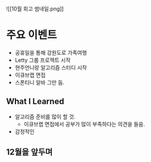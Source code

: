 ![[10월 회고 썸네일.png]]
# 주요 이벤트
- 공휴일을 통해 강원도로 가족여행
- Letty 그룹 프로젝트 시작
- 현주언니랑 알고리즘 스터디 시작
- 이큐브랩 면접
- 스폰티니 알바 그만 둠.
## What I Learned
- 알고리즘 준비를 많이 할 것.
	- 이큐브랩 면접에서 공부가 많이 부족하다는 의견을 들음.
- 감정적인 
## 12월을 앞두며